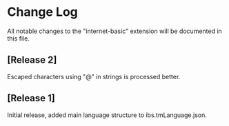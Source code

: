 # Change Log

All notable changes to the "internet-basic" extension will be documented in this file.

## [Release 2]

Escaped characters using "@" in strings is processed better.

## [Release 1]

Initial release, added main language structure to ibs.tmLanguage.json.

